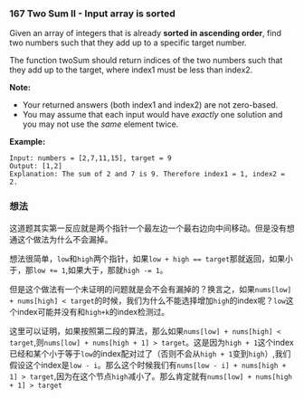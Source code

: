 ### 167 Two Sum II - Input array is sorted

Given an array of integers that is already **sorted in ascending order**, find two numbers such that they add up to a specific target number.

The function twoSum should return indices of the two numbers such that they add up to the target, where index1 must be less than index2.

**Note:**

- Your returned answers (both index1 and index2) are not zero-based.
- You may assume that each input would have *exactly* one solution and you may not use the *same* element twice.

**Example:**

```
Input: numbers = [2,7,11,15], target = 9
Output: [1,2]
Explanation: The sum of 2 and 7 is 9. Therefore index1 = 1, index2 = 2.
```

### 想法

这道题其实第一反应就是两个指针一个最左边一个最右边向中间移动。但是没有想通这个做法为什么不会漏掉。

想法很简单，`low`和`high`两个指针，如果`low + high == target`那就返回，如果小于，那`low += 1`,如果大于，那就`high -= 1`。

但是这个做法有一个未证明的问题就是会不会有漏掉的？换言之，如果`nums[low] + nums[high] < target`的时候，我们为什么不能选择增加`high`的index呢？`low`这个index可能并没有和`high+k`的index检测过。

这里可以证明，如果按照第二段的算法，那么如果`nums[low] + nums[high] < target`,则`nums[low] + nums[high + 1] > target`。这是因为`high + 1`这个index已经和某个小于等于`low`的index配对过了（否则不会从`high + 1`变到`high`）,我们假设这个index是`low - i`。那么这个时候我们有`nums[low - i] + nums[high + 1] > target`,因为在这个节点`high`减小了。那么肯定就有`nums[low] + nums[high + 1] > target`